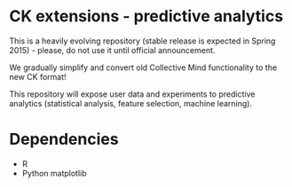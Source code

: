CK extensions - predictive analytics
====================================

This is a heavily evolving repository 
(stable release is expected in Spring 2015) - 
please, do not use it until official announcement.

We gradually simplify and convert old Collective Mind 
functionality to the new CK format!

This repository will expose user data and
experiments to predictive analytics
(statistical analysis, feature selection,
machine learning).

Dependencies
============

* R
* Python matplotlib
